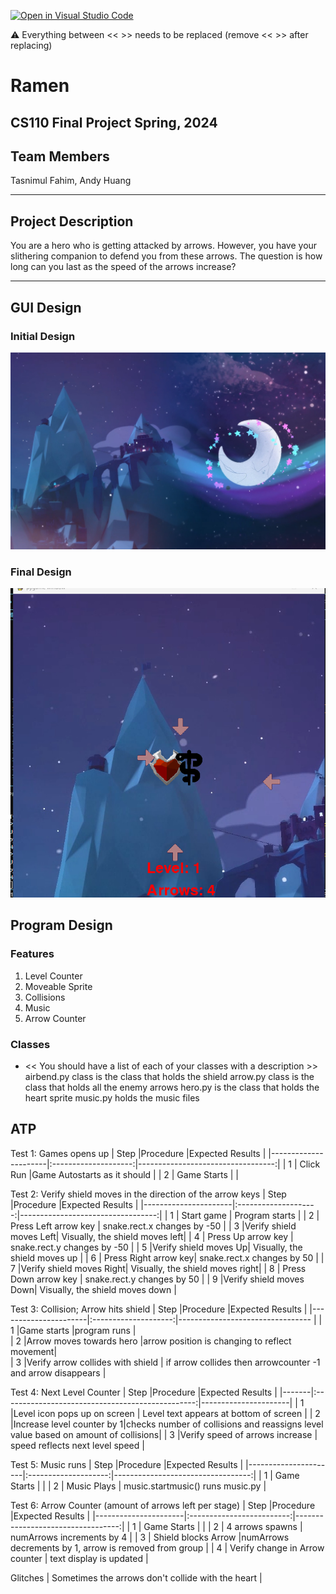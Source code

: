 [![Open in Visual Studio Code](https://classroom.github.com/assets/open-in-vscode-718a45dd9cf7e7f842a935f5ebbe5719a5e09af4491e668f4dbf3b35d5cca122.svg)](https://classroom.github.com/online_ide?assignment_repo_id=14753976&assignment_repo_type=AssignmentRepo)

:warning: Everything between << >> needs to be replaced (remove << >> after replacing)

# Ramen
## CS110 Final Project  Spring, 2024 

## Team Members

Tasnimul Fahim, Andy Huang

***

## Project Description

You are a hero who is getting attacked by arrows. However, you have your slithering companion to defend you from these arrows. The question is how long can you last as the speed of the arrows increase?

***    

## GUI Design

### Initial Design

![initial gui](assets/backround.jpg)

### Final Design

![final gui](assets/finalgui.png)

## Program Design

### Features

1. Level Counter
2. Moveable Sprite
3. Collisions
4. Music
5. Arrow Counter

### Classes

- << You should have a list of each of your classes with a description >>
airbend.py class is the class that holds the shield
arrow.py class is the class that holds all the enemy arrows
hero.py is the class that holds the heart sprite
music.py holds the music files
## ATP
Test 1: Games opens up 
| Step                 |Procedure             |Expected Results                   |
|----------------------|:--------------------:|----------------------------------:|
|  1                   | Click Run            |Game Autostarts as it should       |
|  2                   | Game Starts          |                                   |


Test 2: Verify shield moves in the direction of the arrow keys 
| Step                 |Procedure             |Expected Results                   |
|----------------------|:--------------------:|----------------------------------:|
|  1                   | Start game           |    Program starts                 |
|  2                   | Press Left arrow key |   snake.rect.x changes by -50     |
|  3                   |Verify shield moves Left|  Visually, the shield moves left|
|  4                   | Press Up arrow key   |   snake.rect.y changes by -50     |
|  5                   |Verify shield moves Up|   Visually, the shield moves up   |
|  6                   | Press Right arrow key|   snake.rect.x changes by 50      |
|  7                   |Verify shield moves Right| Visually, the shield moves right|
|  8                   | Press Down arrow key |   snake.rect.y changes by 50      |
|  9                   |Verify shield moves Down| Visually, the shield moves down |

Test 3: Collision; Arrow hits shield 
| Step                 |Procedure             |Expected Results                  |
|----------------------|:--------------------:|--------------------------------- |
|  1         |Game starts                        |program runs             |                        
|  2         |Arrow moves towards hero           |arrow position is changing to reflect movement|                        
|  3         |Verify arrow collides with shield  | if arrow collides then arrowcounter -1 and arrow disappears |
                        


Test 4: Next Level Counter
| Step  |Procedure                                         |Expected Results      |
|-------|:------------------------------------------------:|----------------------|
|  1    |Level icon pops up on screen                     | Level text appears at bottom of screen    |
|  2    |Increase level counter by 1|checks number of collisions and reassigns level value based on amount of collisions|
|  3    |Verify speed of arrows increase                  | speed reflects next level speed  |

Test 5: Music runs
| Step                 |Procedure             |Expected Results                   |
|----------------------|:--------------------:|----------------------------------:|
|  1                   | Game Starts          |                                   |
|  2                   | Music Plays          |  music.startmusic() runs music.py |

Test 6: Arrow Counter (amount of arrows left per stage)
| Step                 |Procedure                  |Expected Results                   |
|----------------------|:-------------------------:|----------------------------------:|
|  1                   | Game Starts               |                                   |
|  2                   | 4 arrows spawns           |  numArrows increments by 4        |
|  3                   | Shield blocks Arrow       |numArrows decrements by 1, arrow is removed from group  |
|  4                   | Verify change in Arrow counter    | text display is updated           |

Glitches
|  Sometimes the arrows don't collide with the heart |
